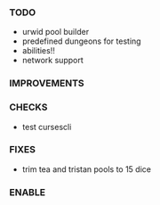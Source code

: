 ### TODO
- urwid pool builder
- predefined dungeons for testing
- abilities!!
- network support

### IMPROVEMENTS

### CHECKS
- test cursescli

### FIXES
- trim tea and tristan pools to 15 dice

### ENABLE
